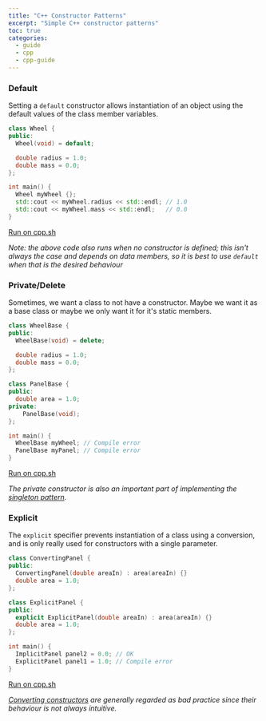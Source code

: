 ```yaml
---
title: "C++ Constructor Patterns"
excerpt: "Simple C++ constructor patterns"
toc: true
categories:
  - guide
  - cpp
  - cpp-guide
---
```


### Default

Setting a `default` constructor allows instantiation of an object using the default values of the class member variables.

```cpp
class Wheel {
public:
  Wheel(void) = default;

  double radius = 1.0;
  double mass = 0.0;
};

int main() {
  Wheel myWheel {};
  std::cout << myWheel.radius << std::endl; // 1.0 
  std::cout << myWheel.mass << std::endl;   // 0.0
}
```
[Run on cpp.sh](http://cpp.sh/4lcf2)

*Note: the above code also runs when no constructor is defined; this isn't always the case and depends on data members, so it is best to use `default` when that is the desired behaviour*

### Private/Delete

Sometimes, we want a class to not have a constructor. Maybe we want it as a base class or maybe we only want it for it's static members.

```cpp
class WheelBase {
public:
  WheelBase(void) = delete;

  double radius = 1.0;
  double mass = 0.0;
};

class PanelBase {
public:
  double area = 1.0;
private:
    PanelBase(void);
};

int main() {
  WheelBase myWheel; // Compile error
  PanelBase myPanel; // Compile error
}
```
[Run on cpp.sh](http://cpp.sh/37cbhv)

*The private constructor is also an important part of implementing the [singleton pattern](https://stackoverflow.com/questions/1008019/c-singleton-design-pattern).*

### Explicit

The `explicit` specifier prevents instantiation of a class using a conversion, and is only really used for constructors with a single parameter.

```cpp
class ConvertingPanel {
public:
  ConvertingPanel(double areaIn) : area(areaIn) {}
  double area = 1.0;
};

class ExplicitPanel {
public:
  explicit ExplicitPanel(double areaIn) : area(areaIn) {}
  double area = 1.0;
};

int main() {
  ImplicitPanel panel2 = 0.0; // OK
  ExplicitPanel panel1 = 1.0; // Compile error
}
```
[Run on cpp.sh](http://cpp.sh/37sid)

*[Converting constructors](https://en.cppreference.com/w/cpp/language/converting_constructor) are generally regarded as bad practice since their behaviour is not always intuitive.*


